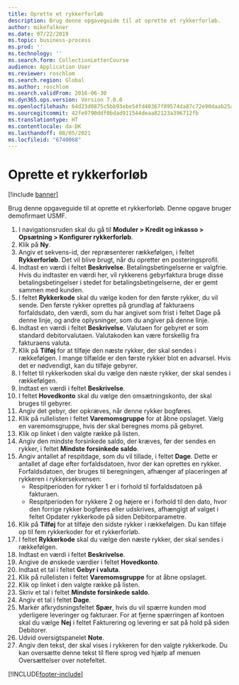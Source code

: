 ```yaml
---
title: Oprette et rykkerforløb
description: Brug denne opgaveguide til at oprette et rykkerforløb.
author: mikefalkner
ms.date: 07/22/2019
ms.topic: business-process
ms.prod: ''
ms.technology: ''
ms.search.form: CollectionLetterCourse
audience: Application User
ms.reviewer: roschlom
ms.search.region: Global
ms.author: roschlom
ms.search.validFrom: 2016-06-30
ms.dyn365.ops.version: Version 7.0.0
ms.openlocfilehash: 64d23d0875c5bb93ebe54fd40367f89574da87c72e90daab25a8828ec2158abb
ms.sourcegitcommit: 42fe9790ddf0bdad911544deaa82123a396712fb
ms.translationtype: HT
ms.contentlocale: da-DK
ms.lasthandoff: 08/05/2021
ms.locfileid: "6740068"
---
```

# <a name="create-a-collection-letter-sequence"></a>Oprette et rykkerforløb

[!include [banner](../../includes/banner.md)]

Brug denne opgaveguide til at oprette et rykkerforløb. Denne opgave bruger demofirmaet USMF.

1. I navigationsruden skal du gå til **Moduler > Kredit og inkasso > Opsætning > Konfigurer rykkerforløb**.
2. Klik på **Ny**.
3. Angiv et sekvens-id, der repræsenterer rækkefølgen, i feltet **Rykkerforløb**. Det vil blive brugt, når du opretter en posteringsprofil.
4. Indtast en værdi i feltet **Beskrivelse**.  Betalingsbetingelserne er valgfrie. Hvis du indtaster en værdi her, vil rykkerens gebyrfaktura bruge disse betalingsbetingelser i stedet for betalingsbetingelserne, der er gemt sammen med kunden.  
5. I feltet **Rykkerkode** skal du vælge koden for den første rykker, du vil sende. Den første rykker oprettes på grundlag af fakturaens forfaldsdato, den værdi, som du har angivet som frist i feltet Dage på denne linje, og andre oplysninger, som du angiver på denne linje.  
6. Indtast en værdi i feltet **Beskrivelse**. Valutaen for gebyret er som standard debitorvalutaen. Valutakoden kan være forskellig fra fakturaens valuta.  
7. Klik på **Tilføj** for at tilføje den næste rykker, der skal sendes i rækkefølgen. I mange tilfælde er den første rykker blot en advarsel. Hvis det er nødvendigt, kan du tilføje gebyrer.  
8. I feltet til rykkerkoden skal du vælge den næste rykker, der skal sendes i rækkefølgen.
9. Indtast en værdi i feltet **Beskrivelse**.
10. I feltet **Hovedkonto** skal du vælge den omsætningskonto, der skal bruges til gebyrer.
11. Angiv det gebyr, der opkræves, når denne rykker bogføres.
12. Klik på rullelisten i feltet **Varemomsgruppe** for at åbne opslaget. Vælg en varemomsgruppe, hvis der skal beregnes moms på gebyret.  
13. Klik op linket i den valgte række på listen.
14. Angiv den mindste forsinkede saldo, der kræves, før der sendes en rykker, i feltet **Mindste forsinkede saldo**.
15. Angiv antallet af respitdage, som du vil tillade, i feltet **Dage**. Dette er antallet af dage efter forfaldsdatoen, hvor der kan oprettes en rykker. Forfaldsdatoen, der bruges til beregningen, afhænger af placeringen af rykkeren i rykkersekvensen:
    - Respitperioden for rykker 1 er i forhold til forfaldsdatoen på fakturaen.
    - Respitperioden for rykkere 2 og højere er i forhold til den dato, hvor den forrige rykker bogføres eller udskrives, afhængigt af valget i feltet Opdater rykkerkode på siden Debitorparametre.  
16. Klik på **Tilføj** for at tilføje den sidste rykker i rækkefølgen. Du kan tilføje op til fem rykkerkoder for et rykkerforløb.  
17. I feltet **Rykkerkode** skal du vælge den næste rykker, der skal sendes i rækkefølgen.
18. Indtast en værdi i feltet **Beskrivelse**.
19. Angive de ønskede værdier i feltet **Hovedkonto**.
20. Indtast et tal i feltet **Gebyr i valuta**.
21. Klik på rullelisten i feltet **Varemomsgruppe** for at åbne opslaget.
22. Klik op linket i den valgte række på listen.
23. Skriv et tal i feltet **Mindste forsinkede saldo**.
24. Angiv et tal i feltet **Dage**.
25. Markér afkrydsningsfeltet **Spær**, hvis du vil spærre kunden mod yderligere leveringer og fakturaer. For at fjerne spærringen af kontoen skal du vælge **Nej** i feltet Fakturering og levering er sat på hold på siden Debitorer.  
26. Udvid oversigtspanelet **Note**.
27. Angiv den tekst, der skal vises i rykkeren for den valgte rykkerkode. Du kan oversætte denne tekst til flere sprog ved hjælp af menuen Oversættelser over notefeltet.  



[!INCLUDE[footer-include](../../../includes/footer-banner.md)]